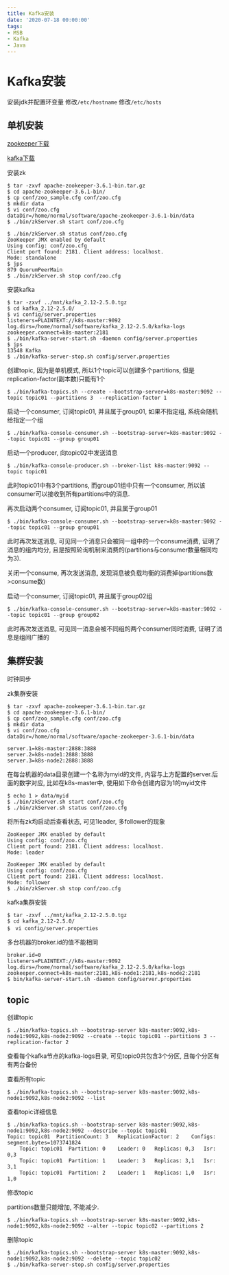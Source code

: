 ```yaml
---
title: Kafka安装
date: '2020-07-18 00:00:00'
tags:
- MSB
- Kafka
- Java
---
```


# Kafka安装

安装jdk并配置环变量 修改`/etc/hostname` 修改`/etc/hosts`

## 单机安装

[zookeeper下载](https://zookeeper.apache.org/releases.html)

[kafka下载](http://kafka.apache.org/downloads)

安装zk

```shell
$ tar -zxvf apache-zookeeper-3.6.1-bin.tar.gz
$ cd apache-zookeeper-3.6.1-bin/
$ cp conf/zoo_sample.cfg conf/zoo.cfg
$ mkdir data
$ vi conf/zoo.cfg
dataDir=/home/normal/software/apache-zookeeper-3.6.1-bin/data
$ ./bin/zkServer.sh start conf/zoo.cfg 

$ ./bin/zkServer.sh status conf/zoo.cfg
ZooKeeper JMX enabled by default
Using config: conf/zoo.cfg
Client port found: 2181. Client address: localhost.
Mode: standalone
$ jps
879 QuorumPeerMain
$ ./bin/zkServer.sh stop conf/zoo.cfg 
```

安装kafka

```shell
$ tar -zxvf ../mnt/kafka_2.12-2.5.0.tgz
$ cd kafka_2.12-2.5.0/
$ vi config/server.properties
listeners=PLAINTEXT://k8s-master:9092
log.dirs=/home/normal/software/kafka_2.12-2.5.0/kafka-logs
zookeeper.connect=k8s-master:2181
$ ./bin/kafka-server-start.sh -daemon config/server.properties
$ jps
13548 Kafka
$ ./bin/kafka-server-stop.sh config/server.properties
```

创建topic, 因为是单机模式, 所以1个topic可以创建多个partitions, 但是replication-factor(副本数)只能有1个

```shell
$ ./bin/kafka-topics.sh --create --bootstrap-server=k8s-master:9092 --topic topic01 --partitions 3  --replication-factor 1
```

启动一个consumer, 订阅topic01, 并且属于group01, 如果不指定组, 系统会随机给指定一个组

```shell
$ ./bin/kafka-console-consumer.sh --bootstrap-server=k8s-master:9092 --topic topic01 --group group01
```

启动一个producer, 向topic02中发送消息

```shell
$ ./bin/kafka-console-producer.sh --broker-list k8s-master:9092 --topic topic01
```

此时topic01中有3个partitions, 而group01组中只有一个consumer, 所以该consumer可以接收到所有partitions中的消息.

再次启动两个consumer, 订阅topic01, 并且属于group01

```shell
$ ./bin/kafka-console-consumer.sh --bootstrap-server=k8s-master:9092 --topic topic01 --group group01
```

此时再次发送消息, 可见同一个消息只会被同一组中的一个consume消费, 证明了消息的组内均分, 且是按照轮询机制来消费的(partitions与consumer数量相同均为3).

关闭一个consume, 再次发送消息, 发现消息被负载均衡的消费掉(partitions数>consume数)

启动一个consumer, 订阅topic01, 并且属于group02组

```shell
$ ./bin/kafka-console-consumer.sh --bootstrap-server=k8s-master:9092 --topic topic01 --group group02
```

此时再次发送消息, 可见同一消息会被不同组的两个consumer同时消费, 证明了消息是组间广播的

## 集群安装

时钟同步

zk集群安装

```shell
$ tar -zxvf apache-zookeeper-3.6.1-bin.tar.gz
$ cd apache-zookeeper-3.6.1-bin/
$ cp conf/zoo_sample.cfg conf/zoo.cfg
$ mkdir data
$ vi conf/zoo.cfg
dataDir=/home/normal/software/apache-zookeeper-3.6.1-bin/data

server.1=k8s-master:2888:3888
server.2=k8s-node1:2888:3888
server.3=k8s-node2:2888:3888
```

在每台机器的data目录创建一个名称为myid的文件, 内容与上方配置的server.后面的数字对应, 比如在k8s-master中, 使用如下命令创建内容为1的myid文件

```shell
$ echo 1 > data/myid
$ ./bin/zkServer.sh start conf/zoo.cfg
$ ./bin/zkServer.sh status conf/zoo.cfg
```

将所有zk均启动后查看状态, 可见1leader, 多follower的现象

```shell
ZooKeeper JMX enabled by default
Using config: conf/zoo.cfg
Client port found: 2181. Client address: localhost.
Mode: leader

ZooKeeper JMX enabled by default
Using config: conf/zoo.cfg
Client port found: 2181. Client address: localhost.
Mode: follower
$ ./bin/zkServer.sh stop conf/zoo.cfg 
```

kafka集群安装

```shell
$ tar -zxvf ../mnt/kafka_2.12-2.5.0.tgz
$ cd kafka_2.12-2.5.0/
$　vi config/server.properties
```

多台机器的broker.id的值不能相同

```shell
broker.id=0
listeners=PLAINTEXT://k8s-master:9092
log.dirs=/home/normal/software/kafka_2.12-2.5.0/kafka-logs
zookeeper.connect=k8s-master:2181,k8s-node1:2181,k8s-node2:2181
$ bin/kafka-server-start.sh -daemon config/server.properties
```

## topic

创建topic

```shell
$ ./bin/kafka-topics.sh --bootstrap-server k8s-master:9092,k8s-node1:9092,k8s-node2:9092 --create --topic topic01 --partitions 3 --replication-factor 2
```

查看每个kafka节点的kafka-logs目录, 可见topic0共包含3个分区, 且每个分区有有两台备份

查看所有topic

```shell
$ ./bin/kafka-topics.sh --bootstrap-server k8s-master:9092,k8s-node1:9092,k8s-node2:9092 --list
```

查看topic详细信息

```shell
$ ./bin/kafka-topics.sh --bootstrap-server k8s-master:9092,k8s-node1:9092,k8s-node2:9092 --describe --topic topic01
Topic: topic01	PartitionCount: 3	ReplicationFactor: 2	Configs: segment.bytes=1073741824
	Topic: topic01	Partition: 0	Leader: 0	Replicas: 0,3	Isr: 0,3
	Topic: topic01	Partition: 1	Leader: 3	Replicas: 3,1	Isr: 3,1
	Topic: topic01	Partition: 2	Leader: 1	Replicas: 1,0	Isr: 1,0
```

修改topic

partitions数量只能增加, 不能减少.

```shell
$ ./bin/kafka-topics.sh --bootstrap-server k8s-master:9092,k8s-node1:9092,k8s-node2:9092 --alter --topic topic02 --partitions 2
```

删除topic

```shell
$ ./bin/kafka-topics.sh --bootstrap-server k8s-master:9092,k8s-node1:9092,k8s-node2:9092 --delete --topic topic02
$ ./bin/kafka-server-stop.sh config/server.properties
```
